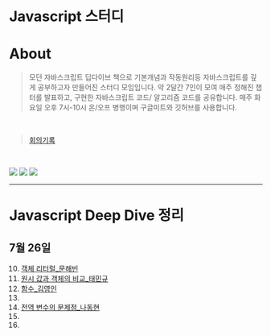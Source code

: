 # Javascript 스터디


# About

> 모던 자바스크립트 딥다이브 책으로 기본개념과 작동원리등 자바스크립트를 깊게 공부하고자 만들어진 스터디 모임입니다. 약 2달간 7인이 모여 매주 정해진 챕터를 발표하고, 구현한 자바스크립트 코드/ 알고리즘 코드를 공유합니다. 매주 화요일 오후 7시-10시 온/오프 병행이며 구글미트와 깃허브를 사용합니다.

<br>

> [회의기록](https://www.notion.so/529ea0d91acb4858bda921ab71340b0d)
<br>

![](https://img.shields.io/badge/Javascript-F7DF1E?style=flat-square&logo=JavaScript&logoColor=black)
![](https://img.shields.io/badge/React-61DAFB?style=flat-square&logo=React&logoColor=black)
![](https://img.shields.io/badge/Node-339933?style=flat-square&logo=React&logoColor=black)

***

# Javascript Deep Dive 정리
## 7월 26일
10. [객체 리터럴_문해빈](https://www.notion.so/10-8b93906f91bc4968a47d6716d11068e9)
11. [원시 값과 객체의 비교_태민규](https://kindly-detail-a14.notion.site/11-a7f51b27781243d8a0a7ce7df32d5966)
12. [함수_김영인](https://smooth-bream-9bc.notion.site/12-56580cb595ac4fe69f501954ea7d6aed)
13. []()
14. [전역 변수의 문제점_나동현](https://scented-shame-6d5.notion.site/14-c5960ade4df34f7680da7a86e6ab9db2)
15. 
16. 

